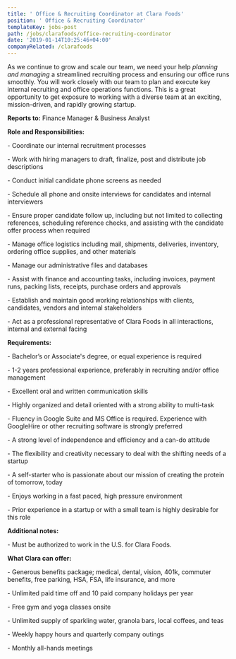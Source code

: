 ```yaml
---
title: ' Office & Recruiting Coordinator at Clara Foods'
position: ' Office & Recruiting Coordinator'
templateKey: jobs-post
path: /jobs/clarafoods/office-recruiting-coordinator
date: '2019-01-14T10:25:46+04:00'
companyRelated: /clarafoods
---
```

As we continue to grow and scale our team, we need your help _planning and managing_ a streamlined recruiting process and ensuring our office runs smoothly. You will work closely with our team to plan and execute key internal recruiting and office operations functions. This is a great opportunity to get exposure to working with a diverse team at an exciting, mission-driven, and rapidly growing startup.



**Reports to:** Finance Manager & Business Analyst



**Role and Responsibilities:**

\- Coordinate our internal recruitment processes

\- Work with hiring managers to draft, finalize, post and distribute job descriptions

\- Conduct initial candidate phone screens as needed

\- Schedule all phone and onsite interviews for candidates and internal interviewers

\- Ensure proper candidate follow up, including but not limited to collecting references, scheduling reference checks, and assisting with the candidate offer process when required

\- Manage office logistics including mail, shipments, deliveries, inventory, ordering office supplies, and other materials

\- Manage our administrative files and databases

\- Assist with finance and accounting tasks, including invoices, payment runs, packing lists, receipts, purchase orders and approvals

\- Establish and maintain good working relationships with clients, candidates, vendors and internal stakeholders

\- Act as a professional representative of Clara Foods in all interactions, internal and external facing



**Requirements:**

\- Bachelor’s or Associate's degree, or equal experience is required

\- 1-2 years professional experience, preferably in recruiting and/or office management

\- Excellent oral and written communication skills

\- Highly organized and detail oriented with a strong ability to multi-task

\- Fluency in Google Suite and MS Office is required. Experience with GoogleHire or other recruiting software is strongly preferred

\- A strong level of independence and efficiency and a can-do attitude

\- The flexibility and creativity necessary to deal with the shifting needs of a startup

\- A self-starter who is passionate about our mission of creating the protein of tomorrow, today

\- Enjoys working in a fast paced, high pressure environment

\- Prior experience in a startup or with a small team is highly desirable for this role



**Additional notes:**

\- Must be authorized to work in the U.S. for Clara Foods.



**What Clara can offer:**

\- Generous benefits package; medical, dental, vision, 401k, commuter benefits, free parking, HSA, FSA, life insurance, and more

\- Unlimited paid time off and 10 paid company holidays per year

\- Free gym and yoga classes onsite

\- Unlimited supply of sparkling water, granola bars, local coffees, and teas

\- Weekly happy hours and quarterly company outings

\- Monthly all-hands meetings
